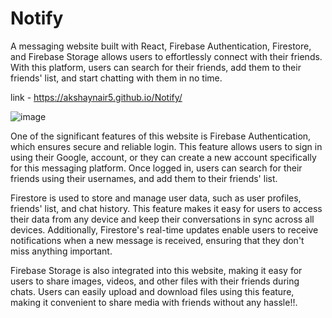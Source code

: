 # Notify

A messaging website built with React, Firebase Authentication, Firestore, and Firebase Storage allows users to effortlessly connect with their friends. With this platform, users can search for their friends, add them to their friends' list, and start chatting with them in no time.

 link - https://akshaynair5.github.io/Notify/

![image](https://github.com/user-attachments/assets/c3cb29e9-3a7a-49fa-a444-0f8dacc9cff8)

One of the significant features of this website is Firebase Authentication, which ensures secure and reliable login. This feature allows users to sign in using their Google, account, or they can create a new account specifically for this messaging platform. Once logged in, users can search for their friends using their usernames, and add them to their friends' list.

Firestore is used to store and manage user data, such as user profiles, friends' list, and chat history. This feature makes it easy for users to access their data from any device and keep their conversations in sync across all devices. Additionally, Firestore's real-time updates enable users to receive notifications when a new message is received, ensuring that they don't miss anything important.

Firebase Storage is also integrated into this website, making it easy for users to share images, videos, and other files with their friends during chats. Users can easily upload and download files using this feature, making it convenient to share media with friends without any hassle!!.

